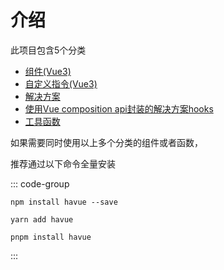 # 介绍

此项目包含5个分类

* [组件(Vue3)](/components/)
* [自定义指令(Vue3)](/directives/)
* [解决方案](/solutions/)
* [使用Vue composition api封装的解决方案hooks](/solutions/)
* [工具函数](/tools/)

如果需要同时使用以上多个分类的组件或者函数，

推荐通过以下命令全量安装

::: code-group

```shell [npm]
npm install havue --save
```

```shell [yarn]
yarn add havue
```

```shell [pnpm]
pnpm install havue
```

:::
